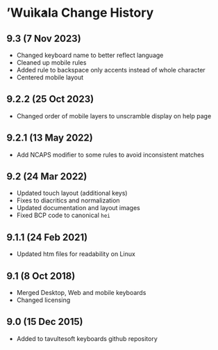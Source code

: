 ’Wuìk̓ala Change History
============================
9.3 (7 Nov 2023)
-------------------
* Changed keyboard name to better reflect language
* Cleaned up mobile rules
* Added rule to backspace only accents instead of whole character
* Centered mobile layout

9.2.2 (25 Oct 2023)
-------------------
* Changed order of mobile layers to unscramble display on help page

9.2.1 (13 May 2022)
-------------------
* Add NCAPS modifier to some rules to avoid inconsistent matches

9.2 (24 Mar 2022)
-------------------
* Updated touch layout (additional keys)
* Fixes to diacritics and normalization
* Updated documentation and layout images
* Fixed BCP code to canonical `hei`

9.1.1 (24 Feb 2021)
-------------------
* Updated htm files for readability on Linux

9.1 (8 Oct 2018)
-----------------
* Merged Desktop, Web and mobile keyboards
* Changed licensing

9.0 (15 Dec 2015)
-----------------

* Added to tavultesoft keyboards github repository
